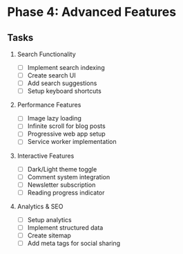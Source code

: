 # Phase 4: Advanced Features

## Tasks

1. Search Functionality

   - [ ] Implement search indexing
   - [ ] Create search UI
   - [ ] Add search suggestions
   - [ ] Setup keyboard shortcuts

2. Performance Features

   - [ ] Image lazy loading
   - [ ] Infinite scroll for blog posts
   - [ ] Progressive web app setup
   - [ ] Service worker implementation

3. Interactive Features

   - [ ] Dark/Light theme toggle
   - [ ] Comment system integration
   - [ ] Newsletter subscription
   - [ ] Reading progress indicator

4. Analytics & SEO
   - [ ] Setup analytics
   - [ ] Implement structured data
   - [ ] Create sitemap
   - [ ] Add meta tags for social sharing
